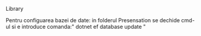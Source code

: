 Library


Pentru configuarea bazei de date: in folderul Presensation se dechide cmd-ul si e introduce comanda:" dotnet ef database update "
